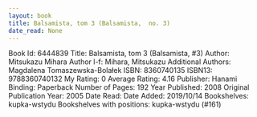 ```yaml
---
layout: book
title: Balsamista, tom 3 (Balsamista,  no. 3)
date_read: None
---
```


Book Id: 6444839
Title: Balsamista, tom 3 (Balsamista, #3)
Author: Mitsukazu Mihara
Author l-f: Mihara, Mitsukazu
Additional Authors: Magdalena Tomaszewska-Bolałek
ISBN: 8360740135
ISBN13: 9788360740132
My Rating: 0
Average Rating: 4.16
Publisher: Hanami
Binding: Paperback
Number of Pages: 192
Year Published: 2008
Original Publication Year: 2005
Date Read: 
Date Added: 2019/10/14
Bookshelves: kupka-wstydu
Bookshelves with positions: kupka-wstydu (#161)

